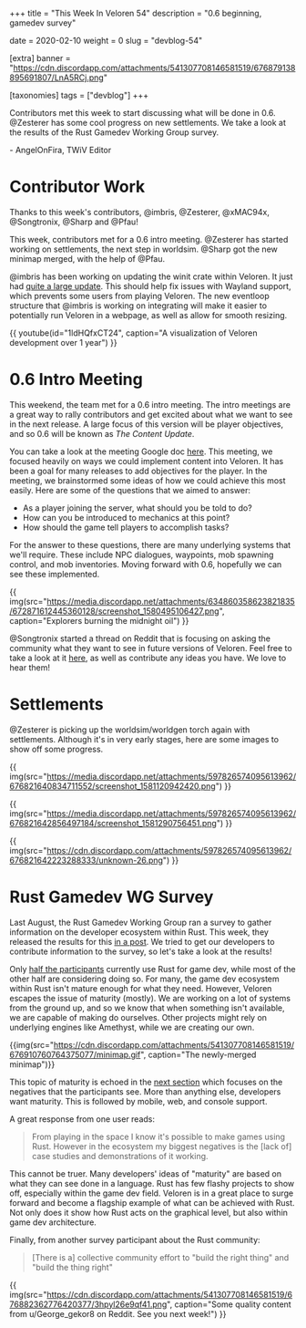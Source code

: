 +++
title = "This Week In Veloren 54"
description = "0.6 beginning, gamedev survey"

date = 2020-02-10
weight = 0
slug = "devblog-54"

[extra]
banner = "https://cdn.discordapp.com/attachments/541307708146581519/676879138895691807/LnA5RCj.png"

[taxonomies]
tags = ["devblog"]
+++

Contributors met this week to start discussing what will be done in 0.6. @Zesterer has some cool progress on new settlements. We take a look at the results of the Rust Gamedev Working Group survey.

\- AngelOnFira, TWiV Editor

# Contributor Work

Thanks to this week's contributors, @imbris, @Zesterer, @xMAC94x, @Songtronix, @Sharp and @Pfau!

This week, contributors met for a 0.6 intro meeting. @Zesterer has started working on settlements, the next step in worldsim. @Sharp got the new minimap merged, with the help of @Pfau.

@imbris has been working on updating the winit crate within Veloren. It just had [quite a large update](https://users.rust-lang.org/t/winit-0-20-the-state-of-windowing-in-rust-and-a-request-for-help/29485). This should help fix issues with Wayland support, which prevents some users from playing Veloren. The new eventloop structure that @imbris is working on integrating will make it easier to potentially run Veloren in a webpage, as well as allow for smooth resizing.

{{ youtube(id="1ldHQfxCT24", caption="A visualization of Veloren development over 1 year") }}

# 0.6 Intro Meeting

This weekend, the team met for a 0.6 intro meeting. The intro meetings are a great way to rally contributors and get excited about what we want to see in the next release. A large focus of this version will be player objectives, and so 0.6 will be known as *The Content Update*.

You can take a look at the meeting Google doc [here](https://docs.google.com/document/d/1krjesMNjkyA665I9glliKiSR3NzytefAvqKbRqc_OQ4/edit?usp=sharing). This meeting, we focused heavily on ways we could implement content into Veloren. It has been a goal for many releases to add objectives for the player. In the meeting, we brainstormed some ideas of how we could achieve this most easily. Here are some of the questions that we aimed to answer:

- As a player joining the server, what should you be told to do?
- How can you be introduced to mechanics at this point?
- How should the game tell players to accomplish tasks?

For the answer to these questions, there are many underlying systems that we'll require. These include NPC dialogues, waypoints, mob spawning control, and mob inventories. Moving forward with 0.6, hopefully we can see these implemented.

{{ img(src="https://media.discordapp.net/attachments/634860358623821835/672871612445360128/screenshot_1580495106427.png", caption="Explorers burning the midnight oil") }}

@Songtronix started a thread on Reddit that is focusing on asking the community what they want to see in future versions of Veloren. Feel free to take a look at it [here](https://www.reddit.com/r/Veloren/comments/f0p6ov/what_should_veloren_06_and_beyond_be/), as well as contribute any ideas you have. We love to hear them!

# Settlements

@Zesterer is picking up the worldsim/worldgen torch again with settlements. Although it's in very early stages, here are some images to show off some progress.

{{ img(src="https://media.discordapp.net/attachments/597826574095613962/676821640834711552/screenshot_1581120942420.png") }}

{{ img(src="https://media.discordapp.net/attachments/597826574095613962/676821642856497184/screenshot_1581290756451.png") }}

{{ img(src="https://cdn.discordapp.com/attachments/597826574095613962/676821642223288333/unknown-26.png") }}

# Rust Gamedev WG Survey

Last August, the Rust Gamedev Working Group ran a survey to gather information on the developer ecosystem within Rust. This week, they released the results for this [in a post](https://rust-gamedev.github.io/posts/survey-01/). We tried to get our developers to contribute information to the survey, so let's take a look at the results!

Only [half the participants](https://rust-gamedev.github.io/posts/survey-01/#are-you-using-rust-for-gamedev) currently use Rust for game dev, while most of the other half are considering doing so. For many, the game dev ecosystem within Rust isn't mature enough for what they need. However, Veloren escapes the issue of maturity (mostly). We are working on a lot of systems from the ground up, and so we know that when something isn't available, we are capable of making do ourselves. Other projects might rely on underlying engines like Amethyst, while we are creating our own.

{{img(src="https://cdn.discordapp.com/attachments/541307708146581519/676910760764375077/minimap.gif", caption="The newly-merged minimap")}}

This topic of maturity is echoed in the [next section](https://rust-gamedev.github.io/posts/survey-01/#what-about-rust-as-a-language-and-ecosystem-presents-the-biggest-negatives-for-you-as-a-game-developer-right-now) which focuses on the negatives that the participants see. More than anything else, developers want maturity. This is followed by mobile, web, and console support.

A great response from one user reads:

> From playing in the space I know it's possible to make games using Rust. However in the ecosystem my biggest negatives is the [lack of] case studies and demonstrations of it working.

This cannot be truer. Many developers' ideas of "maturity" are based on what they can see done in a language. Rust has few flashy projects to show off, especially within the game dev field. Veloren is in a great place to surge forward and become a flagship example of what can be achieved with Rust. Not only does it show how Rust acts on the graphical level, but also within game dev architecture.

Finally, from another survey participant about the Rust community:

> [There is a] collective community effort to "build the right thing" and "build the thing right"

{{ img(src="https://cdn.discordapp.com/attachments/541307708146581519/676882362776420377/3hpyl26e9qf41.png", caption="Some quality content from u/George_gekor8 on Reddit. See you next week!") }}